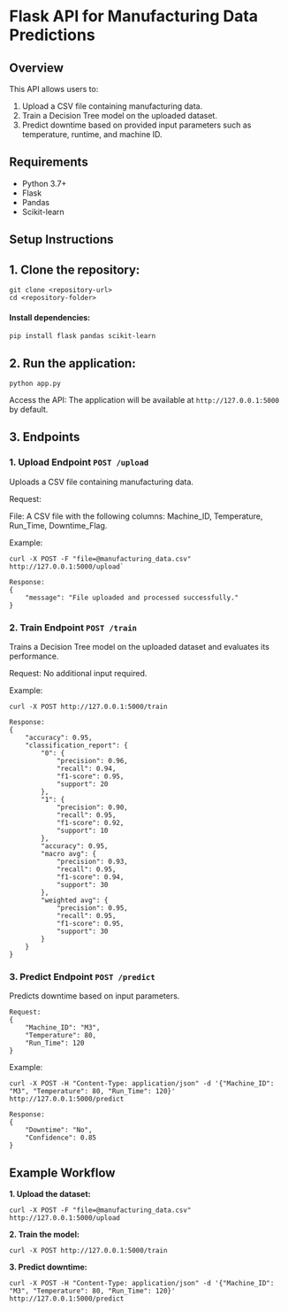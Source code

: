 # Flask API for Manufacturing Data Predictions

## Overview
This API allows users to:
1. Upload a CSV file containing manufacturing data.
2. Train a Decision Tree model on the uploaded dataset.
3. Predict downtime based on provided input parameters such as temperature, runtime, and machine ID.

## Requirements
- Python 3.7+
- Flask
- Pandas
- Scikit-learn

## Setup Instructions

## 1. **Clone the repository:**
```
git clone <repository-url>
cd <repository-folder>
```

#### Install dependencies:
```
pip install flask pandas scikit-learn
```

## 2. **Run the application:**
```
python app.py
```
Access the API: The application will be available at `http://127.0.0.1:5000` by default.


## 3. **Endpoints**

   ### 1. **Upload Endpoint** `POST /upload`

   Uploads a CSV file containing manufacturing data.

   Request:
   
   File: A CSV file with the following columns: Machine_ID, Temperature, Run_Time, Downtime_Flag.
   
   Example:
   
   ```
   curl -X POST -F "file=@manufacturing_data.csv" http://127.0.0.1:5000/upload`
   ```
   
   ```
   Response:
   {
       "message": "File uploaded and processed successfully."
   }
   ```
   
   
   ### 2. **Train Endpoint**  `POST /train`
   
   Trains a Decision Tree model on the uploaded dataset and evaluates its performance.
   
   Request: No additional input required.
   
   Example:
   ```
   curl -X POST http://127.0.0.1:5000/train
   ```
   ```
   Response:
   {
       "accuracy": 0.95,
       "classification_report": {
           "0": {
               "precision": 0.96,
               "recall": 0.94,
               "f1-score": 0.95,
               "support": 20
           },
           "1": {
               "precision": 0.90,
               "recall": 0.95,
               "f1-score": 0.92,
               "support": 10
           },
           "accuracy": 0.95,
           "macro avg": {
               "precision": 0.93,
               "recall": 0.95,
               "f1-score": 0.94,
               "support": 30
           },
           "weighted avg": {
               "precision": 0.95,
               "recall": 0.95,
               "f1-score": 0.95,
               "support": 30
           }
       }
   }
   ```
   
   ### 3. **Predict Endpoint** `POST /predict`
   
   Predicts downtime based on input parameters.
   
   ```
   Request:
   {
       "Machine_ID": "M3",
       "Temperature": 80,
       "Run_Time": 120
   }
   ```
   
   Example:
   
   ```
   curl -X POST -H "Content-Type: application/json" -d '{"Machine_ID": "M3", "Temperature": 80, "Run_Time": 120}' http://127.0.0.1:5000/predict
   ```
   
   ```
   Response:
   {
       "Downtime": "No",
       "Confidence": 0.85
   }
   ```
   
## Example Workflow
   
   **1. Upload the dataset:**
   
   ```
   curl -X POST -F "file=@manufacturing_data.csv" http://127.0.0.1:5000/upload
   ```
   
   **2. Train the model:**
   
   ```
   curl -X POST http://127.0.0.1:5000/train
   ```
   
   **3. Predict downtime:**
   
   ```
   curl -X POST -H "Content-Type: application/json" -d '{"Machine_ID": "M3", "Temperature": 80, "Run_Time": 120}' http://127.0.0.1:5000/predict
   ```
